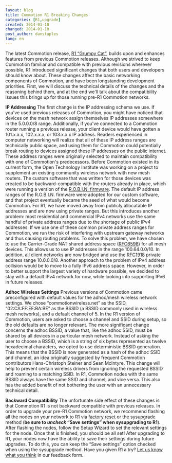 ```yaml
---
layout: blog
title: Commotion R1 Breaking Changes
categories: [R1,upgrade]
created: 2014-01-10
changed: 2014-01-10
post_author: danstaples
lang: en
---
```

  The latest Commotion release, <a href="https://commotionwireless.net/download/routers">R1 “Grumpy Cat”</a>, builds upon and enhances features from previous Commotion releases. Although we strived to keep Commotion familiar and compatible with previous revisions wherever possible, R1 introduced significant changes that both users and developers should know about.<!--more--> These changes affect the basic networking components of Commotion, and have been longstanding development priorities. First, we will discuss the technical details of the changes and the reasoning behind them, and at the end we'll talk about the compatibility issues this brings up for those running pre-R1 Commotion networks.
 
**IP Addressing**
The first change is the IP addressing schema we use. If you've used previous releases of Commotion, you might have noticed that devices on the mesh network assign themselves IP addresses somewhere in the 5.0.0.0/8 range. Additionally, if you've connected to a Commotion router running a previous release, your client device would have gotten a 101.x.x.x, 102.x.x.x, or 103.x.x.x IP address. Readers experienced in computer networking will realize that all of these IP address ranges are technically public space, and using them for Commotion could potentially break routing to devices assigned these IP addresses on the public internet.
These address ranges were originally selected to maintain compatibility with one of Commotion's predecessors. Before Commotion existed in its current form, the Open Technology Institute was working on a project to supplement an existing community wireless network with new mesh routers. The custom software that was written for those devices was created to be backward-compatible with the routers already in place, which were running a version of the <a href="http://robin.forumup.it" target="_blank">R.O.B.I.N. firmware</a>. The default IP address ranges of the R.O.B.I.N. firmware were adopted for our custom software, and that project eventually became the seed of what would become Commotion.
For R1, we have moved away from publicly allocatable IP addresses and are now using private ranges. But this introduces another problem: most residential and commercial IPv4 networks use the same handful of private address ranges due to the shortage of public IPv4 addresses. If we use one of these common private address ranges for Commotion, we run the risk of interfering with upstream gateway networks and thus causing routing problems.
To solve this problem, we have chosen to use the Carrier-Grade NAT shared address space (<a href="http://tools.ietf.org/search/rfc6598" target="_blank">RFC6598</a>) for all mesh devices. This allows us to use IP addresses in the range 100.64.0.0/10. In addition, all client networks are now bridged and use the <a href="http://tools.ietf.org/html/rfc1918" target="_blank">RFC1918</a> private address range 10.0.0.0/8.
Another approach to the problem of IPv4 address collision would be to move to a fully IPv6 address space. However, in order to better support the largest variety of hardware possible, we decided to stay with a default IPv4 network for now, while looking into supporting IPv6 in future releases.
 
**Adhoc Wireless Settings**
Previous versions of Commotion came preconfigured with default values for the adhoc/mesh wireless network settings. We chose “commotionwireless.net” as the SSID, “02:CA:FF:EE:BA:BE” as the BSSID (a BSSID commonly used in wireless mesh networks), and a default channel of 5. In the R1 version of Commotion, users are asked to choose a channel and SSID during setup, so the old defaults are no longer relevant.
The more significant change concerns the adhoc BSSID, a value that, like the adhoc SSID, must be shared by all devices in a particular mesh network. Instead of asking the user to choose a BSSID, which is a string of six bytes represented as twelve hexadecimal characters, we opted to use deterministic BSSID generation. This means that the BSSID is now generated as a hash of the adhoc SSID and channel, an idea originally suggested by frequent Commotion contributors Hans-Christoph Steiner and Sean McIntyre.
This change will help to prevent certain wireless drivers from ignoring the requested BSSID and roaming to a matching SSID. In R1, Commotion nodes with the same BSSID always have the same SSID and channel, and vice versa. This also has the added benefit of not bothering the user with an unnecessary technical detail.
 
**Backward Compatibility**
The unfortunate side effect of these changes is that Commotion R1 is not backward compatible with previous releases. In order to upgrade your pre-R1 Commotion network, we recommend flashing all the nodes on your network to R1 via <a href="https://commotionwireless.net/docs/cck/installing-configuring/install-and-recover-tftp">factory reset</a> or the sysupgrade method (**be sure to *uncheck* “Save settings” when sysupgrading to R1**). After flashing the nodes, follow the Setup Wizard to set the relevant settings for the node. Once that is finished, you should be all set!
After upgrading to R1, your nodes now have the ability to save their settings during future upgrades. To do this, you can keep the “Save settings” option checked when using the sysupgrade method.
Have you given R1 a try? <a href="https://commotionwireless.net/contact">Let us know what you think</a> in our feedback form.
 
